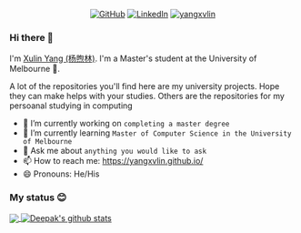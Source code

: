 <p align="center">
	<a href="https://github.com/yangxvlin"><img src="https://img.shields.io/github/followers/yangxvlin.svg?label=GitHub&style=social" alt="GitHub"></a>
	<a href="https://www.linkedin.com/in/xulin-yang-a8566a13a/"><img src="https://img.shields.io/badge/LinkedIn--_.svg?style=social&logo=linkedin" alt="LinkedIn"></a>
    <a href="https://yangxvlin.github.io/"> <img src="https://komarev.com/ghpvc/?username=yangxvlin" alt="yangxvlin"/> </a> 
    
</p>

### Hi there 👋
<!--
**yangxvlin/yangxvlin** is a ✨ _special_ ✨ repository because its `README.md` (this file) appears on your GitHub profile.

Here are some ideas to get you started:

- 🔭 I’m currently working on ...
- 🌱 I’m currently learning ...
- 👯 I’m looking to collaborate on ...
- 🤔 I’m looking for help with ...
- 💬 Ask me about ...
- 📫 How to reach me: ...
- 😄 Pronouns: ...
- ⚡ Fun fact: ...
-->

I'm [Xulin Yang (杨煦林)](https://yangxvlin.github.io/). I'm a Master's student at the University of Melbourne :school:.

A lot of the repositories you'll find here are my university projects. Hope they can make helps with your studies. Others are the repositories for my persoanal studying in computing 

- 🔭 I’m currently working on ```completing a master degree```
- 🌱 I’m currently learning ```Master of Computer Science in the University of Melbourne```
- 💬 Ask me about ```anything you would like to ask```
- 📫 How to reach me: https://yangxvlin.github.io/
- 😄 Pronouns: He/His
<!-- - :page_facing_up: Resume: [:page_with_curl:](https://github.com/yangxvlin/yangxvlin.github.io/blob/master/files/XuLin%20Yang%20Resume.pdf) -->

### My status :blush:
<a href="https://github.com/yangxvlin">
  <img align="center" src="https://github-readme-stats.vercel.app/api/top-langs/?username=yangxvlin&hide_langs_below=1" />
</a>
<!-- Profile highlights -->
<a href="https://github.com/yangxvlin">
 <img align="center" src="https://github-readme-stats.vercel.app/api?username=yangxvlin&show_icons=true&line_height=40" alt="Deepak's github stats"/>
</a>
